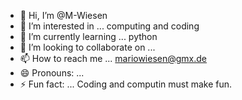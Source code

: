 - 👋 Hi, I’m @M-Wiesen
- 👀 I’m interested in ... computing and coding
- 🌱 I’m currently learning ... python
- 💞️ I’m looking to collaborate on ...
- 📫 How to reach me ... mariowiesen@gmx.de
- 😄 Pronouns: ...
- ⚡ Fun fact: ... Coding and computin must make fun.

<!---
M-Wiesen/M-Wiesen is a ✨ special ✨ repository because its `README.md` (this file) appears on your GitHub profile.
You can click the Preview link to take a look at your changes.
--->
